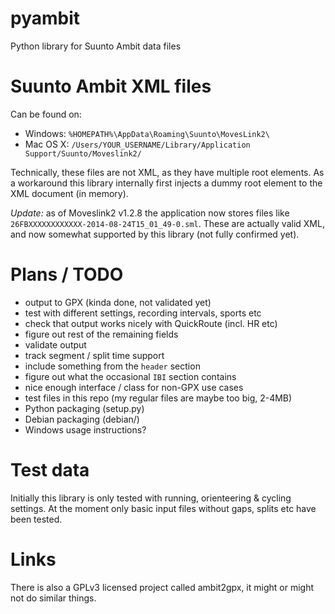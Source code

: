 pyambit
=======

Python library for Suunto Ambit data files


Suunto Ambit XML files
======================

Can be found on:

* Windows: `%HOMEPATH%\AppData\Roaming\Suunto\MovesLink2\`
* Mac OS X: `/Users/YOUR_USERNAME/Library/Application Support/Suunto/Moveslink2/`

Technically, these files are not XML, as they have multiple root elements.
As a workaround this library internally first injects a dummy root element
to the XML document (in memory).

_Update:_ as of Moveslink2 v1.2.8 the application now stores files like `26FBXXXXXXXXXXXX-2014-08-24T15_01_49-0.sml`.
These are actually valid XML, and now somewhat supported by this library (not fully confirmed yet).


Plans / TODO
============

* output to GPX (kinda done, not validated yet)
* test with different settings, recording intervals, sports etc
* check that output works nicely with QuickRoute (incl. HR etc)
* figure out rest of the remaining fields
* validate output
* track segment / split time support
* include something from the `header` section
* figure out what the occasional `IBI` section contains
* nice enough interface / class for non-GPX use cases
* test files in this repo (my regular files are maybe too big, 2-4MB)
* Python packaging (setup.py)
* Debian packaging (debian/)
* Windows usage instructions?


Test data
=========

Initially this library is only tested with running, orienteering & cycling
settings. At the moment only basic input files without gaps, splits etc
have been tested.


Links
=====

There is also a GPLv3 licensed project called ambit2gpx, it might or
might not do similar things.


